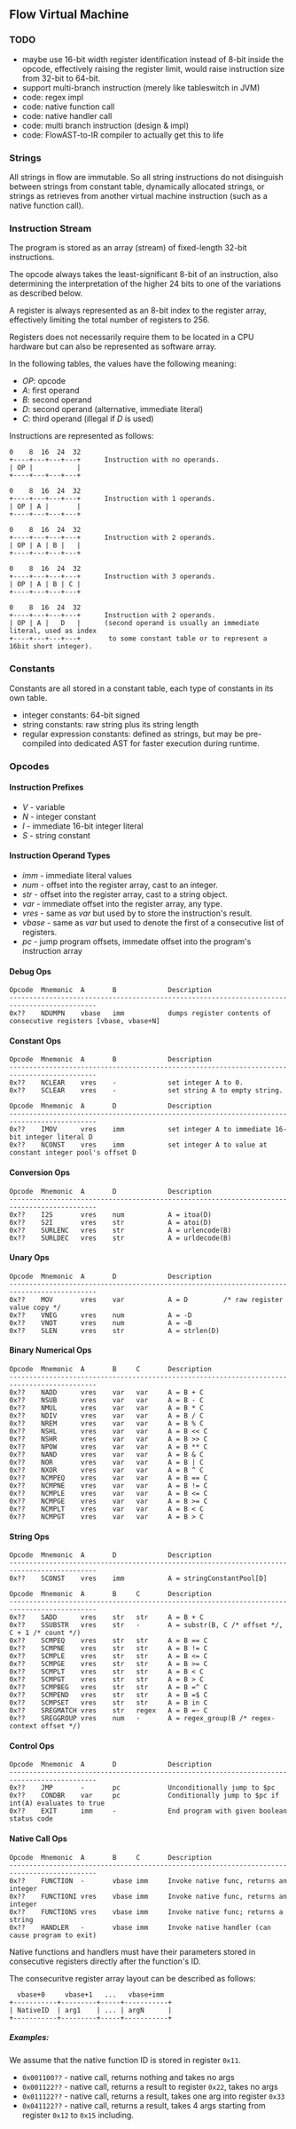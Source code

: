 ## Flow Virtual Machine

### TODO

- maybe use 16-bit width register identification instead of 8-bit inside the opcode, effectively raising the register limit, would raise instruction size from 32-bit to 64-bit.
- support multi-branch instruction (merely like tableswitch in JVM)
- code: regex impl
- code: native function call
- code: native handler call
- code: multi branch instruction (design & impl)
- code: FlowAST-to-IR compiler to actually get this to life

### Strings

All strings in flow are immutable. So all string instructions do not disinguish between
strings from constant table, dynamically allocated strings, or strings as retrieves from
another virtual machine instruction (such as a native function call).

### Instruction Stream

The program is stored as an array (stream) of fixed-length 32-bit instructions.

The opcode always takes the least-significant 8-bit of an instruction, also determining the
interpretation of the higher 24 bits to one of the variations as described below.

A register is always represented as an 8-bit index to the register array, effectively limiting
the total number of registers to 256.

Registers does not necessarily require them to be located in a CPU hardware
but can also be represented as software array.

In the following tables, the values have the following meaning:

- *OP*: opcode
- *A*: first operand
- *B*: second operand
- *D*: second operand (alternative, immediate literal)
- *C*: third operand (illegal if *D* is used)

Instructions are represented as follows:

    0    8  16  24  32
    +----+---+---+---+      Instruction with no operands.
    | OP |           |
    +----+---+---+---+

    0    8  16  24  32
    +----+---+---+---+      Instruction with 1 operands.
    | OP | A |       |
    +----+---+---+---+

    0    8  16  24  32
    +----+---+---+---+      Instruction with 2 operands.
    | OP | A | B |   |
    +----+---+---+---+

    0    8  16  24  32
    +----+---+---+---+      Instruction with 3 operands.
    | OP | A | B | C |
    +----+---+---+---+

    0    8  16  24  32
    +----+---+---+---+      Instruction with 2 operands.
    | OP | A |   D   |      (second operand is usually an immediate literal, used as index
    +----+---+---+---+       to some constant table or to represent a 16bit short integer).

### Constants

Constants are all stored in a constant table, each type of constants in its own table.

- integer constants: 64-bit signed
- string constants: raw string plus its string length
- regular expression constants: defined as strings, but may be pre-compiled into dedicated AST for faster execution during runtime.

### Opcodes

#### Instruction Prefixes

 - *V* - variable
 - *N* - integer constant
 - *I* - immediate 16-bit integer literal
 - *S* - string constant

#### Instruction Operand Types

- *imm* - immediate literal values
- *num* - offset into the register array, cast to an integer.
- *str* - offset into the register array, cast to a string object.
- *var* - immediate offset into the register array, any type.
- *vres* - same as *var* but used by to store the instruction's result.
- *vbase* - same as *var* but used to denote the first of a consecutive list of registers.
- *pc* - jump program offsets, immedate offset into the program's instruction array

#### Debug Ops

    Opcode  Mnemonic  A       B             Description
    --------------------------------------------------------------------------------------------
    0x??    NDUMPN    vbase   imm           dumps register contents of consecutive registers [vbase, vbase+N]

#### Constant Ops

    Opcode  Mnemonic  A       B             Description
    --------------------------------------------------------------------------------------------
    0x??    NCLEAR    vres    -             set integer A to 0.
    0x??    SCLEAR    vres    -             set string A to empty string.

    Opcode  Mnemonic  A       D             Description
    --------------------------------------------------------------------------------------------
    0x??    IMOV      vres    imm           set integer A to immediate 16-bit integer literal D
    0x??    NCONST    vres    imm           set integer A to value at constant integer pool's offset D

#### Conversion Ops

    Opcode  Mnemonic  A       D             Description
    --------------------------------------------------------------------------------------------
    0x??    I2S       vres    num           A = itoa(D)
    0x??    S2I       vres    str           A = atoi(D)
    0x??    SURLENC   vres    str           A = urlencode(B)
    0x??    SURLDEC   vres    str           A = urldecode(B)

#### Unary Ops

    Opcode  Mnemonic  A       D             Description
    --------------------------------------------------------------------------------------------
    0x??    MOV       vres    var           A = D         /* raw register value copy */
    0x??    VNEG      vres    num           A = -D
    0x??    VNOT      vres    num           A = ~B
    0x??    SLEN      vres    str           A = strlen(D)

#### Binary Numerical Ops

    Opcode  Mnemonic  A       B     C       Description
    --------------------------------------------------------------------------------------------
    0x??    NADD      vres    var   var     A = B + C
    0x??    NSUB      vres    var   var     A = B - C
    0x??    NMUL      vres    var   var     A = B * C
    0x??    NDIV      vres    var   var     A = B / C
    0x??    NREM      vres    var   var     A = B % C
    0x??    NSHL      vres    var   var     A = B << C
    0x??    NSHR      vres    var   var     A = B >> C
    0x??    NPOW      vres    var   var     A = B ** C
    0x??    NAND      vres    var   var     A = B & C
    0x??    NOR       vres    var   var     A = B | C
    0x??    NXOR      vres    var   var     A = B ^ C
    0x??    NCMPEQ    vres    var   var     A = B == C
    0x??    NCMPNE    vres    var   var     A = B != C
    0x??    NCMPLE    vres    var   var     A = B <= C
    0x??    NCMPGE    vres    var   var     A = B >= C
    0x??    NCMPLT    vres    var   var     A = B < C
    0x??    NCMPGT    vres    var   var     A = B > C

#### String Ops

    Opcode  Mnemonic  A       D             Description
    --------------------------------------------------------------------------------------------
    0x??    SCONST    vres    imm           A = stringConstantPool[D]

    Opcode  Mnemonic  A       B     C       Description
    --------------------------------------------------------------------------------------------
    0x??    SADD      vres    str   str     A = B + C
    0x??    SSUBSTR   vres    str   -       A = substr(B, C /* offset */, C + 1 /* count */)
    0x??    SCMPEQ    vres    str   str     A = B == C
    0x??    SCMPNE    vres    str   str     A = B != C
    0x??    SCMPLE    vres    str   str     A = B <= C
    0x??    SCMPGE    vres    str   str     A = B >= C
    0x??    SCMPLT    vres    str   str     A = B < C
    0x??    SCMPGT    vres    str   str     A = B > C
    0x??    SCMPBEG   vres    str   str     A = B =^ C
    0x??    SCMPEND   vres    str   str     A = B =$ C
    0x??    SCMPSET   vres    str   str     A = B in C
    0x??    SREGMATCH vres    str   regex   A = B =~ C
    0x??    SREGGROUP vres    num   -       A = regex_group(B /* regex-context offset */)

#### Control Ops

    Opcode  Mnemonic  A       D             Description
    --------------------------------------------------------------------------------------------
    0x??    JMP       -       pc            Unconditionally jump to $pc
    0x??    CONDBR    var     pc            Conditionally jump to $pc if int(A) evaluates to true
    0x??    EXIT      imm     -             End program with given boolean status code

#### Native Call Ops

    Opcode  Mnemonic  A       B     C       Description
    --------------------------------------------------------------------------------------------
    0x??    FUNCTION  -       vbase imm     Invoke native func, returns an integer
    0x??    FUNCTIONI vres    vbase imm     Invoke native func, returns an integer
    0x??    FUNCTIONS vres    vbase imm     Invoke native func; returns a string
    0x??    HANDLER   -       vbase imm     Invoke native handler (can cause program to exit)

Native functions and handlers must have their parameters stored in consecutive registers directly after
the function's ID.

The consecuritve register array layout can be described as follows:

      vbase+0     vbase+1   ...   vbase+imm
    +-----------+---------+-----+-----------+
    | NativeID  | arg1    | ... | argN      |
    +-----------+---------+-----+-----------+

##### Examples:

We assume that the native function ID is stored in register `0x11`.

- `0x001100??` - native call, returns nothing and takes no args
- `0x001122??` - native call, returns a result to register `0x22`, takes no args
- `0x011122??` - native call, returns a result, takes one arg into register `0x33`
- `0x041122??` - native call, returns a result, takes 4 args starting from register `0x12` to `0x15` including.

